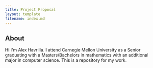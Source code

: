 ```yaml
---
title: Project Proposal
layout: template
filename: index.md
---
```


## About
Hi I'm Alex Havrilla. I attend Carnegie Mellon University as a Senior graduating with a Masters/Bachelors in mathematics with an additional major in computer science. This is a repository for my work.
